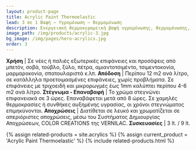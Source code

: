 ```yaml
---
layout: product-page
title: Acrylic Paint Thermoelastic
lead: 3 σε 1 Βαφή – Υγρομόνωση – Θερμομόνωση
description: Ενεργειακή θερμοκεραμεική βαφή υγρομόνωσης, θερμομόνωσης, αδιαβροχοποίησης και αφύγρανσης τοίχων. Αυξάνει τη θερμική αδράνεια των τοίχων και επιτυγχάνει εξοικονόμηση ενέργειας έως 30%. Το ACRYLIC PAINT THERMOELASTIC είναι ένα πρωτοποριακό, ελαστικό, θερμομονωτικό & αντιμουχλικό χρώμα εξωτερικών τοίχων κορυφαίας ποιότητας, με βάση ειδικές ακρυλικές, αλληλοδικτυούμενες, ελαστομερείς ρητίνες και νέας τεχνολογίας ανακλαστικά, θερμομονωτικά σφαιρίδια. Διατηρεί την ελαστικότητά του ακόμα και σε θερμοκρασίες από - 25oC έως 100oC και καλύπτει τέλεια τριχοειδή και μικρορωγμές, προσφέροντας έτσι εξαιρετική στεγανοποίηση των εξωτερικών τοίχων από την υγρασία. Λόγω των ειδικών κεραμικών σφαιριδίων με θερμομονωτικές ιδιότητες, συμβάλλει στην εξοικονόμηση ενέργειας χειμώνα -καλοκαίρι. Εφαρμόζεται σε κάθε είδους νέα ή παλαιά επιφάνεια όπως σοβάς, μπετόν ή σπατουλαριστές επιφάνειες, δημιουργώντας μία αδιάβροχη και ελαστική μεμβράνη, εξαιρετικά ανθεκτική σε βροχή, χιόνι, αλμύρα, δυνατό ήλιο, απότομες μεταβολές της θερμοκρασίας, υγρασία, μούχλα και χημική ρύπανση. Προσφέρει μία θαυμάσια ματ επιφάνεια και οι αποχρώσεις του παραμένουν αναλλοίωτες στο χρόνο.
image_path: /img/products/acrylic-3.jpg
bg_image: /img/pages/hero-acrylics.jpg
order: 3
---
```


**Χρήση** | Σε νέες ή παλιές εξωτερικές επιφάνειες και προσόψεις από μπετόν, σοβά, τούβλο, ξύλο, πέτρα, αμιαντοτσιμέντο, τσιμεντοκονία, μαρμαροκονία, σπατουλαριστά κ.λπ.
**Απόδοση** | Περίπου 12 m2 ανά λίτρο, σε κατάλληλα προετοιμασμένες επιφάνειες, χωρίς προβλήματα. Σε επιφάνειες με τριχοειδή και μικρορωγμές έως 1mm καλύπτει περίπου 4-6 m2 ανά λίτρο.
**Στέγνωμα - Επαναβαφή** | Το χρώμα στεγνώνει επιφανειακά σε 3 ώρες. Επαναβάφεται μετά από 8 ώρες. Σε χαμηλές θερμοκρασίες ή συνθήκες αυξημένης υγρασίας, οι χρόνοι στεγνώματος επιμηκύνονται.
**Αποχρώσεις** | Διατίθεται σε λευκό και χρωματίζεται σε απεριόριστες αποχρώσεις, μέσω του Συστήματος Δημιουργίας Αποχρώσεων, COLOR CREATIONS της VERNILAC.
**Συσκευασίες** | 3 lt. / 9 lt.

{% assign related-products = site.acrylics %}
{% assign current_product = 'Acrylic Paint Thermoelastic' %}
{% include related-products.html %}